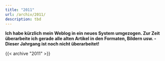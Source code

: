 ```yaml
---
title: "2011"
url: /archiv/2011/
description: tbd
---
```


**Ich habe kürzlich mein Weblog in ein neues System umgezogen. Zur Zeit überarbeite ich gerade alle alten Artikel in den Formaten, Bildern usw. - Dieser Jahrgang ist noch nicht überarbeitet!**

{{< archive "2011" >}}
